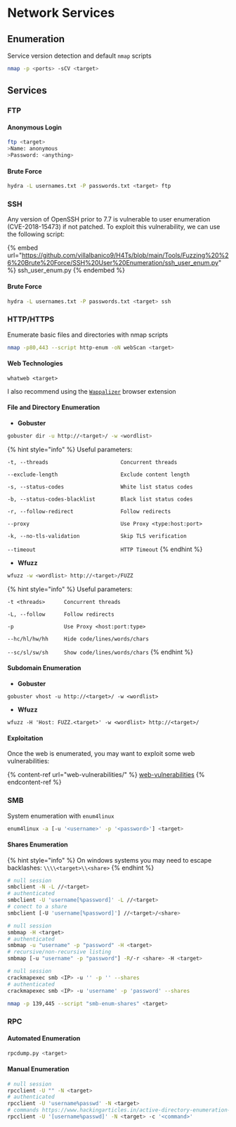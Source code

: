 # Network Services

## Enumeration

Service version detection and default `nmap` scripts

```bash
nmap -p <ports> -sCV <target>
```

## Services

### FTP

#### Anonymous Login

```bash
ftp <target>
>Name: anonymous
>Password: <anything>
```

#### Brute Force

```bash
hydra -L usernames.txt -P passwords.txt <target> ftp
```

### SSH

Any version of OpenSSH prior to 7.7 is vulnerable to user enumeration (CVE-2018-15473) if not patched. To exploit this vulnerability, we can use the following script:

{% embed url="https://github.com/villalbanico9/H4Ts/blob/main/Tools/Fuzzing%20%26%20Brute%20Force/SSH%20User%20Enumeration/ssh_user_enum.py" %}
ssh\_user\_enum.py
{% endembed %}

#### Brute Force

```bash
hydra -L usernames.txt -P passwords.txt <target> ssh
```

### HTTP/HTTPS

Enumerate basic files and directories with nmap scripts

```bash
nmap -p80,443 --script http-enum -oN webScan <target>
```

#### Web Technologies

```
whatweb <target>
```

I also recommend using the [`Wappalizer`](https://www.wappalyzer.com/apps/) browser extension

#### File and Directory Enumeration

* **Gobuster**

```bash
gobuster dir -u http://<target>/ -w <wordlist>
```

{% hint style="info" %}
Useful parameters:

`-t, --threads                       Concurrent threads`

`--exclude-length                    Exclude content length`

`-s, --status-codes                  White list status codes`

`-b, --status-codes-blacklist        Black list status codes`

`-r, --follow-redirect               Follow redirects`

`--proxy                             Use Proxy <type:host:port>`

`-k, --no-tls-validation             Skip TLS verification`

`--timeout                           HTTP Timeout`
{% endhint %}

* **Wfuzz**

```bash
wfuzz -w <wordlist> http://<target>/FUZZ
```

{% hint style="info" %}
Useful parameters:

`-t <threads>      Concurrent threads`

`-L, --follow      Follow redirects`

`-p                Use Proxy <host:port:type>`

`--hc/hl/hw/hh     Hide code/lines/words/chars`

`--sc/sl/sw/sh     Show code/lines/words/chars`
{% endhint %}

#### Subdomain Enumeration

* **Gobuster**

```
gobuster vhost -u http://<target>/ -w <wordlist>
```

* **Wfuzz**

```
wfuzz -H 'Host: FUZZ.<target>' -w <wordlist> http://<target>/
```

#### Exploitation

Once the web is enumerated, you may want to exploit some web vulnerabilities:

{% content-ref url="web-vulnerabilities/" %}
[web-vulnerabilities](web-vulnerabilities/)
{% endcontent-ref %}

### SMB

System enumeration with `enum4linux`

```bash
enum4linux -a [-u '<username>' -p '<password>'] <target>
```

#### Shares Enumeration

{% hint style="info" %}
On windows systems you may need to escape backlashes: `\\\\<target>\\<share>`
{% endhint %}

```bash
# null session
smbclient -N -L //<target>
# authenticated
smbclient -U 'username[%password]' -L //<target>
# conect to a share
smbclient [-U 'username[%password]'] //<target>/<share>
```

```bash
# null session
smbmap -H <target>
# authenticated
smbmap -u "username" -p "password" -H <target>
# recursive/non-recursive listing
smbmap [-u "username" -p "password"] -R/-r <share> -H <target>
```

```bash
# null session
crackmapexec smb <IP> -u '' -p '' --shares
# authenticated
crackmapexec smb <IP> -u 'username' -p 'password' --shares
```

```bash
nmap -p 139,445 --script "smb-enum-shares" <target>
```

### RPC

#### Automated Enumeration

```bash
rpcdump.py <target>
```

#### Manual Enumeration

```bash
# null session
rpcclient -U "" -N <target>
# authenticated
rpcclient -U 'username%passwd' -N <target>
# commands https://www.hackingarticles.in/active-directory-enumeration-rpcclient/
rpcclient -U '[username%passwd]' -N <target> -c '<command>'
```
